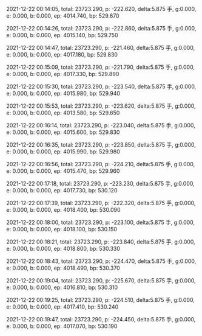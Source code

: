 2021-12-22 00:14:05, total: 23723.290, p: -222.620, delta:5.875 手, g:0.000, e: 0.000, b: 0.000, ep: 4014.740, bp: 529.670

2021-12-22 00:14:26, total: 23723.290, p: -222.860, delta:5.875 手, g:0.000, e: 0.000, b: 0.000, ep: 4015.140, bp: 529.750

2021-12-22 00:14:47, total: 23723.290, p: -221.460, delta:5.875 手, g:0.000, e: 0.000, b: 0.000, ep: 4017.180, bp: 529.830

2021-12-22 00:15:09, total: 23723.290, p: -221.790, delta:5.875 手, g:0.000, e: 0.000, b: 0.000, ep: 4017.330, bp: 529.890

2021-12-22 00:15:30, total: 23723.290, p: -223.540, delta:5.875 手, g:0.000, e: 0.000, b: 0.000, ep: 4015.980, bp: 529.940

2021-12-22 00:15:53, total: 23723.290, p: -223.620, delta:5.875 手, g:0.000, e: 0.000, b: 0.000, ep: 4013.580, bp: 529.650

2021-12-22 00:16:14, total: 23723.290, p: -223.040, delta:5.875 手, g:0.000, e: 0.000, b: 0.000, ep: 4015.600, bp: 529.830

2021-12-22 00:16:35, total: 23723.290, p: -223.850, delta:5.875 手, g:0.000, e: 0.000, b: 0.000, ep: 4015.990, bp: 529.980

2021-12-22 00:16:56, total: 23723.290, p: -224.210, delta:5.875 手, g:0.000, e: 0.000, b: 0.000, ep: 4015.470, bp: 529.960

2021-12-22 00:17:18, total: 23723.290, p: -223.230, delta:5.875 手, g:0.000, e: 0.000, b: 0.000, ep: 4017.730, bp: 530.120

2021-12-22 00:17:39, total: 23723.290, p: -222.320, delta:5.875 手, g:0.000, e: 0.000, b: 0.000, ep: 4018.400, bp: 530.090

2021-12-22 00:18:00, total: 23723.290, p: -223.100, delta:5.875 手, g:0.000, e: 0.000, b: 0.000, ep: 4018.100, bp: 530.150

2021-12-22 00:18:21, total: 23723.290, p: -223.840, delta:5.875 手, g:0.000, e: 0.000, b: 0.000, ep: 4018.800, bp: 530.330

2021-12-22 00:18:43, total: 23723.290, p: -224.470, delta:5.875 手, g:0.000, e: 0.000, b: 0.000, ep: 4018.490, bp: 530.370

2021-12-22 00:19:04, total: 23723.290, p: -225.670, delta:5.875 手, g:0.000, e: 0.000, b: 0.000, ep: 4016.810, bp: 530.310

2021-12-22 00:19:25, total: 23723.290, p: -224.510, delta:5.875 手, g:0.000, e: 0.000, b: 0.000, ep: 4017.410, bp: 530.240

2021-12-22 00:19:47, total: 23723.290, p: -224.450, delta:5.875 手, g:0.000, e: 0.000, b: 0.000, ep: 4017.070, bp: 530.190